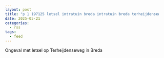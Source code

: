 ```yaml
---
layout: post
title: "p 1 197125 letsel intratuin breda intratuin breda terheijdenseweg breda"
date: 2025-05-21
categories: 
  - rss
tags: 
  - feed
---
```


Ongeval met letsel op Terheijdenseweg in Breda
